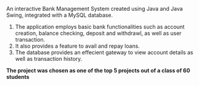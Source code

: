 An interactive Bank Management System created using Java and Java Swing, integrated with a MySQL database.

1. The application employs basic bank functionalities such as account creation, balance checking, deposit and withdrawl, as well as user transaction.
2. It also provides a feature to avail and repay loans.
3. The database provides an effecient gateway to view account details as well as transaction history.

**The project was chosen as one of the top 5 projects out of a class of 60 students**
